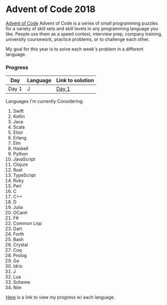 # Advent of Code 2018

[Advent of Code](https://adventofcode.com)
   Advent of Code is a series of small programming puzzles for a variety of skill sets and skill levels in any programming language you like. People use them as a speed contest, interview prep, company training, university coursework, practice problems, or to challenge each other.

My goal for this year is to solve each week's problem in a different language. 

### Progress

| Day  |  Language | Link to solution |
| --- | --- | --- |
| Day 1 | J | [Day 1](/j)|

Languages I'm currently Considering:

1. Swift
2. Kotlin
3. Java
4. Scala
5. Elixir
6. Erlang
7. Elm
8. Haskell
9. Python
10. JavaScript
11. Clojure
12. Rust
13. TypeScript
14. Ruby
15. Perl
16. C
17. C++
18. D
19. Julia
20. OCaml
21. F#
22. Common Lisp
23. Dart
24. Forth
25. Bash
26. Crystal
27. Coq
28. Prolog
29. Go
30. Idris
31. J
32. Lua
33. Scheme
34. Nim

[Here](https://docs.google.com/spreadsheets/d/1n4-w7unwe4NbI0Nfyhp4Ca8XlEOArJtDrGl_RJSIZoo/edit?usp=sharing) is a link to view my progress w/ each language.

